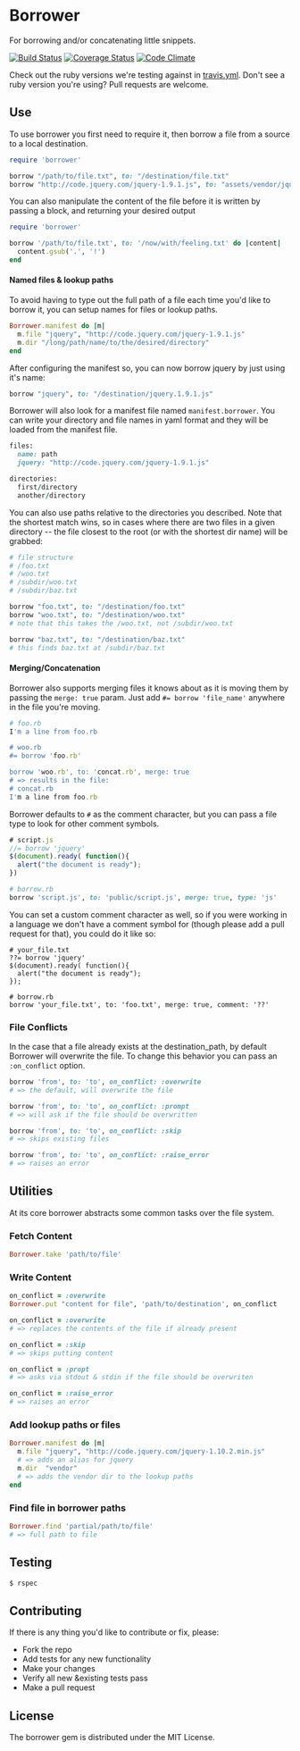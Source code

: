 Borrower
========

For borrowing and/or concatenating little snippets.

[![Build Status](https://travis-ci.org/stevenosloan/borrower.png?branch=feature/borrow_merge)](https://travis-ci.org/stevenosloan/borrower) [![Coverage Status](https://coveralls.io/repos/stevenosloan/borrower/badge.png?branch=master)](https://coveralls.io/r/stevenosloan/borrower?branch=master) [![Code Climate](https://codeclimate.com/github/stevenosloan/borrower.png)](https://codeclimate.com/github/stevenosloan/borrower)

Check out the ruby versions we're testing against in [travis.yml](.travis.yml). Don't see a ruby version you're using? Pull requests are welcome.

Use
---

To use borrower you first need to require it, then borrow a file from a source to a local destination.

```ruby
require 'borrower'

borrow "/path/to/file.txt", to: "/destination/file.txt"
borrow "http://code.jquery.com/jquery-1.9.1.js", to: "assets/vendor/jquery.1.9.1.js"
```

You can also manipulate the content of the file before it is written by passing a block, and returning your desired output

```ruby
require 'borrower'

borrow '/path/to/file.txt', to: '/now/with/feeling.txt' do |content|
  content.gsub('.', '!')
end
```


#### Named files & lookup paths

To avoid having to type out the full path of a file each time you'd like to borrow it, you can setup names for files or lookup paths.

```ruby
Borrower.manifest do |m|
  m.file "jquery", "http://code.jquery.com/jquery-1.9.1.js"
  m.dir "/long/path/name/to/the/desired/directory"
end
```

After configuring the manifest so, you can now borrow jquery by just using it's name:

```ruby
borrow "jquery", to: "/destination/jquery.1.9.1.js"
```

Borrower will also look for a manifest file named `manifest.borrower`. You can write your directory and file names in yaml format and they will be loaded from the manifest file.

```ruby
files:
  name: path
  jquery: "http://code.jquery.com/jquery-1.9.1.js"

directories:
  first/directory
  another/directory
```

You can also use paths relative to the directories you described. Note that the shortest match wins, so in cases where there are two files in a given directory -- the file closest to the root (or with the shortest dir name) will be grabbed:

```ruby
# file structure
# /foo.txt
# /woo.txt
# /subdir/woo.txt
# /subdir/baz.txt

borrow "foo.txt", to: "/destination/foo.txt"
borrow "woo.txt", to: "/destination/woo.txt"
# note that this takes the /woo.txt, not /subdir/woo.txt

borrow "baz.txt", to: "/destination/baz.txt"
# this finds baz.txt at /subdir/baz.txt
```


#### Merging/Concatenation

Borrower also supports merging files it knows about as it is moving them by passing the `merge: true` param. Just add `#= borrow 'file_name'` anywhere in the file you're moving.

```ruby
# foo.rb
I'm a line from foo.rb

# woo.rb
#= borrow 'foo.rb'

borrow 'woo.rb', to: 'concat.rb', merge: true
# => results in the file:
# concat.rb
I'm a line from foo.rb
```

Borrower defaults to `#` as the comment character, but you can pass a file type to look for other comment symbols.

```javascript
# script.js
//= borrow 'jquery'
$(document).ready( function(){
  alert("the document is ready");
})
```
```ruby
# borrow.rb
borrow 'script.js', to: 'public/script.js', merge: true, type: 'js'
```

You can set a custom comment character as well, so if you were working in a language we don't have a comment symbol for (though please add a pull request for that), you could do it like so:

```
# your_file.txt
??= borrow 'jquery'
$(document).ready( function(){
  alert("the document is ready");
});

# borrow.rb
borrow 'your_file.txt', to: 'foo.txt', merge: true, comment: '??'
```

### File Conflicts

In the case that a file already exists at the destination_path, by default Borrower will overwrite the file. To change this behavior you can pass an `:on_conflict` option.

```ruby
borrow 'from', to: 'to', on_conflict: :overwrite
# => the default, will overwrite the file

borrow 'from', to: 'to', on_conflict: :prompt
# => will ask if the file should be overwritten

borrow 'from', to: 'to', on_conflict: :skip
# => skips existing files

borrow 'from', to: 'to', on_conflict: :raise_error
# => raises an error
```


## Utilities

At its core borrower abstracts some common tasks over the file system.

### Fetch Content
```ruby
Borrower.take 'path/to/file'
```

### Write Content
```ruby
on_conflict = :overwrite
Borrower.put "content for file", 'path/to/destination', on_conflict

on_conflict = :overwrite
# => replaces the contents of the file if already present

on_conflict = :skip
# => skips putting content

on_conflict = :propt
# => asks via stdout & stdin if the file should be overwriten

on_conflict = :raise_error
# => raises an error
```

### Add lookup paths or files
```ruby
Borrower.manifest do |m|
  m.file "jquery", "http://code.jquery.com/jquery-1.10.2.min.js"
  # => adds an alias for jquery
  m.dir  "vendor"
  # => adds the vendor dir to the lookup paths
end
```

### Find file in borrower paths
```ruby
Borrower.find 'partial/path/to/file'
# => full path to file
```


Testing
-------

```bash
$ rspec
```


Contributing
------------

If there is any thing you'd like to contribute or fix, please:

- Fork the repo
- Add tests for any new functionality
- Make your changes
- Verify all new &existing tests pass
- Make a pull request


License
-------
The borrower gem is distributed under the MIT License.

